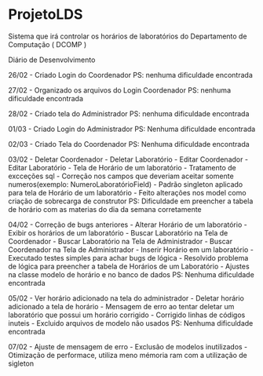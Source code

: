﻿# ProjetoLDS
Sistema que irá controlar os horários de laboratórios do Departamento de Computação ( DCOMP )

Diário de Desenvolvimento

26/02 - Criado Login do Coordenador
PS: nenhuma dificuldade encontrada

27/02 - Organizado os arquivos do Login Coordenador
PS: nenhuma dificuldade encontrada

28/02 - Criado tela do Administrador
PS: nenhuma dificuldade encontrada

01/03 - Criado Login do Administrador
PS: Nenhuma dificuldade encontrada

02/03 - Criado Tela do Coordenador
PS: Nenhuma dificuldade encontrada

03/02 - Deletar Coordenador
      - Deletar Laboratório
      - Editar Coordenador
      - Editar Laboratório
      - Tela de Horário de um laboratório
      - Tratamento de excceções sql
      - Correção nos campos que deveriam aceitar somente numeros(exemplo: NumeroLaboratórioField)
      - Padrão singleton aplicado para tela de Horário de um laboratório
      - Feito alterações nos model como criação de sobrecarga de construtor
PS: Dificuldade em preencher a tabela de horário com as materias do dia da semana corretamente

04/02 - Correção de bugs anteriores
      - Alterar Horário de um laboratório
      - Exibir os horários de um laboratório
      - Buscar Laboratório na Tela de Coordenador
      - Buscar Laboratório na Tela de Administrador
      - Buscar Coordenador na Tela de Administrador
      - Inserir Horário em um laboratório
      - Executado testes simples para achar bugs de lógica
      - Resolvido problema de lógica para preencher a tabela de Horários de um Laboratório
      - Ajustes na classe modelo de horário e no banco de dados
PS: Nenhuma dificuldade encontrada

05/02 - Ver horário adicionado na tela do administrador
      - Deletar horário adicionado a tela de horário
      - Mensagem de erro ao tentar deletar um laboratório que possui um horário corrigido
      - Corrigido linhas de códigos inuteis
      - Excluido arquivos de modelo não usados
PS: Nenhuma dificuldade encontrada

07/02 - Ajuste de mensagem de erro
      - Exclusão de modelos inutilizados
      - Otimização de performace, utiliza meno mémoria ram com a utilização de sigleton
